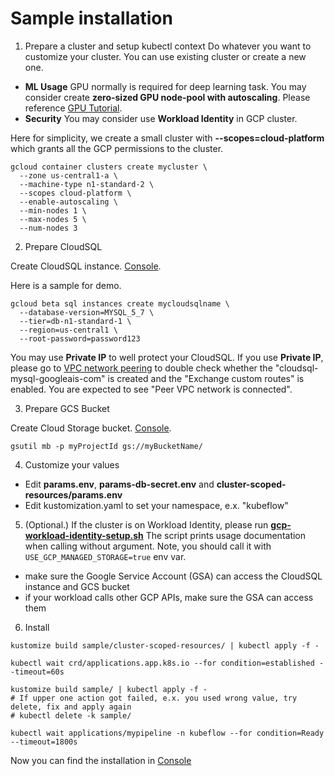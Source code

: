 # Sample installation

1. Prepare a cluster and setup kubectl context
   Do whatever you want to customize your cluster. You can use existing cluster
   or create a new one.

- **ML Usage** GPU normally is required for deep learning task.
  You may consider create **zero-sized GPU node-pool with autoscaling**.
  Please reference [GPU Tutorial](/samples/tutorials/gpu/).
- **Security** You may consider use **Workload Identity** in GCP cluster.

Here for simplicity, we create a small cluster with **--scopes=cloud-platform**
which grants all the GCP permissions to the cluster.

```
gcloud container clusters create mycluster \
  --zone us-central1-a \
  --machine-type n1-standard-2 \
  --scopes cloud-platform \
  --enable-autoscaling \
  --min-nodes 1 \
  --max-nodes 5 \
  --num-nodes 3
```

2. Prepare CloudSQL

Create CloudSQL instance. [Console](https://console.cloud.google.com/sql/instances).

Here is a sample for demo.

```
gcloud beta sql instances create mycloudsqlname \
  --database-version=MYSQL_5_7 \
  --tier=db-n1-standard-1 \
  --region=us-central1 \
  --root-password=password123
```

You may use **Private IP** to well protect your CloudSQL.
If you use **Private IP**, please go to [VPC network peering](https://console.cloud.google.com/networking/peering/list)
to double check whether the "cloudsql-mysql-googleais-com" is created and the "Exchange custom routes" is enabled. You
are expected to see "Peer VPC network is connected".

3. Prepare GCS Bucket

Create Cloud Storage bucket. [Console](https://console.cloud.google.com/storage).

```
gsutil mb -p myProjectId gs://myBucketName/
```

4. Customize your values

- Edit **params.env**, **params-db-secret.env** and **cluster-scoped-resources/params.env**
- Edit kustomization.yaml to set your namespace, e.x. "kubeflow"

5. (Optional.) If the cluster is on Workload Identity, please run **[gcp-workload-identity-setup.sh](../gcp-workload-identity-setup.sh)**
   The script prints usage documentation when calling without argument. Note, you should
   call it with `USE_GCP_MANAGED_STORAGE=true` env var.

- make sure the Google Service Account (GSA) can access the CloudSQL instance and GCS bucket
- if your workload calls other GCP APIs, make sure the GSA can access them

6. Install

```
kustomize build sample/cluster-scoped-resources/ | kubectl apply -f -

kubectl wait crd/applications.app.k8s.io --for condition=established --timeout=60s

kustomize build sample/ | kubectl apply -f -
# If upper one action got failed, e.x. you used wrong value, try delete, fix and apply again
# kubectl delete -k sample/

kubectl wait applications/mypipeline -n kubeflow --for condition=Ready --timeout=1800s
```

Now you can find the installation in [Console](http://console.cloud.google.com/ai-platform/pipelines)
